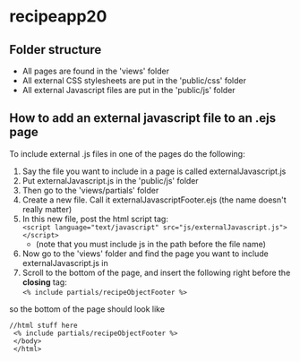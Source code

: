 # recipeapp20

## Folder structure
- All pages are found in the 'views' folder
- All external CSS stylesheets are put in the 'public/css' folder
- All external Javascript files are put in the 'public/js' folder

## How to add an external javascript file to an .ejs page
To include external .js files in one of the pages do the following:
1. Say the file you want to include in a page is called externalJavascript.js
2. Put externalJavascript.js in the 'public/js' folder
3. Then go to the 'views/partials' folder
4. Create a new file. Call it externalJavascriptFooter.ejs (the name doesn't really matter)
5. In this new file, post the html script tag: \
  `<script language="text/javascript" src="js/externalJavascript.js"></script> `
    - (note that you must include js in the path before the file name)
6. Now go to the 'views' folder and find the page you want to include externalJavascript.js in
7. Scroll to the bottom of the page, and insert the following right before the **closing** </body> tag: \
  `<% include partials/recipeObjectFooter %>`
  
  so the bottom of the page should look like
  
    //html stuff here 
     <% include partials/recipeObjectFooter %>
     </body>
     </html>
  

